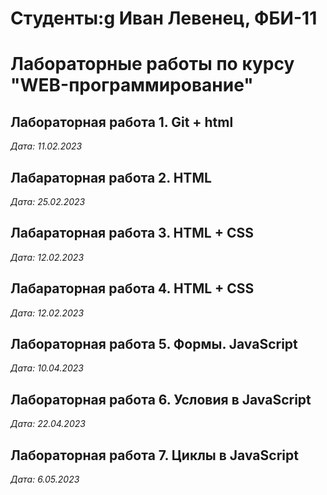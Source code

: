 # Студенты:g Иван Левенец, ФБИ-11

# Лабораторные работы по курсу "WEB-программирование"

## Лабораторная работа 1. Git + html

*Дата: 11.02.2023*

## Лабараторная работа 2. HTML 
*Дата: 25.02.2023*

## Лабараторная работа 3. HTML + CSS
*Дата: 12.02.2023* 

## Лабараторная работа 4. HTML + CSS
*Дата: 12.02.2023*

## Лабораторная работа 5. Формы. JavaScript

*Дата: 10.04.2023*

## Лабораторная работа 6. Условия в JavaScript

*Дата: 22.04.2023*

## Лабораторная работа 7. Циклы в JavaScript

*Дата: 6.05.2023*

